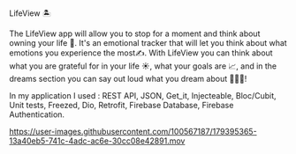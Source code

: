 LifeView 🏝️

The LifeView app will allow you to stop for a moment and think about owning your life 👀. It's an emotional tracker that will let you think about what emotions you experience the most✍️. 
With LifeView you can think about what you are grateful for in your life ☀️, what your goals are 📈, and in the dreams section you can say out loud what you dream about 🚀🚀🚀! 

In my application I used : REST API, JSON, Get_it, Injecteable, Bloc/Cubit, Unit tests, Freezed, Dio, Retrofit, Firebase Database, Firebase Authentication.



https://user-images.githubusercontent.com/100567187/179395365-13a40eb5-741c-4adc-ac6e-30cc08e42891.mov

